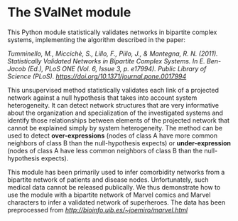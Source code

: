 # The SValNet module

This Python module statistically validates networks in bipartite complex systems, implementing the algorithm described in the paper:

*Tumminello, M., Miccichè, S., Lillo, F., Piilo, J., & Mantegna, R. N. (2011). Statistically Validated Networks in Bipartite Complex Systems. In E. Ben-Jacob (Ed.), PLoS ONE (Vol. 6, Issue 3, p. e17994). Public Library of Science (PLoS). https://doi.org/10.1371/journal.pone.0017994*

This unsupervised method statistically validates each link of a projected network against a null hypothesis that takes into account system heterogeneity. It can detect network structures that are very informative about the organization and specialization of the investigated systems and identify those relationships between elements of the projected network that cannot be explained simply by system heterogeneity. The method can be used to detect **over-expressions** (nodes of class A have more common neighbors of class B than the null-hypothesis expects) or **under-expression** (nodes of class A have less common neighbors of class B than the null-hypothesis expects).


This module has been primarily used to infer comorbidity networks from a bipartite network of patients and disease nodes. Unfortunately, such medical data cannot be released publically. We thus demonstrate how to use the module with a bipartite network of Marvel comics and Marvel characters to infer a validated network of superheroes. The data has been preprocessed from *http://bioinfo.uib.es/~joemiro/marvel.html*
